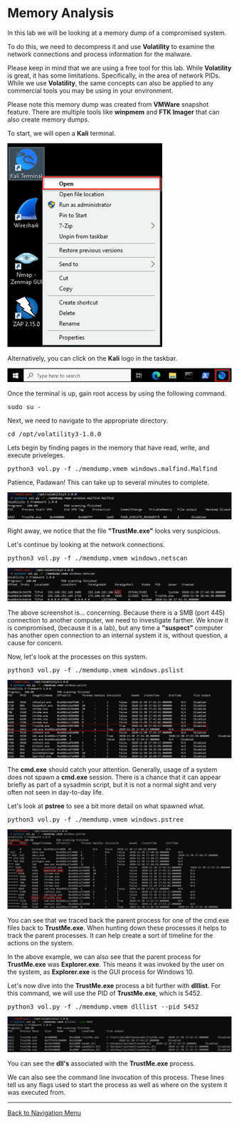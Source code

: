 
# Memory Analysis

In this lab we will be looking at a memory dump of a compromised system.  

To do this, we need to decompress it and use **Volatility** to examine the network connections and process information for the malware.  

Please keep in mind that we are using a free tool for this lab.  While **Volatility** is great, it has some limitations.  Specifically, in the area of network PIDs.  While we use **Volatility**, the same concepts can also be applied to any commercial tools you may be using in your environment.

Please note this memory dump was created from **VMWare** snapshot feature. There are multiple tools like **winpmem** and **FTK Imager** that can also create memory dumps.

To start, we will open a **Kali** terminal. 

![](attachments/OpeningKaliInstance.png)

Alternatively, you can click on the **Kali** logo in the taskbar.

![](attachments/TaskbarKaliIcon.png)

Once the terminal is up, gain root access by using the following command.

<pre>sudo su - </pre>

Next, we need to navigate to the appropriate directory. 

<pre>cd /opt/volatility3-1.0.0</pre>

Lets begin by finding pages in the memory that have read, write, and execute priveleges.

<pre>python3 vol.py -f ./memdump.vmem windows.malfind.Malfind</pre>

Patience, Padawan! This can take up to several minutes to complete.

![](attachments/MemAnalysis_Malfind.png)

Right away, we notice that the file **"TrustMe.exe"** looks very suspicious.

Let's continue by looking at the network connections.

<pre>python3 vol.py -f ./memdump.vmem windows.netscan</pre>

![](attachments/MemAnalysis_Netscan.png)

The above screenshot is... concerning. Because there is a SMB (port 445) connection to another computer, we need to investigate farther.  We know it is compromised, (because it is a lab), but any time a **"suspect"** computer has another open connection to an internal system it is, without question, a cause for concern.

Now, let's look at the processes on this system.

<pre>python3 vol.py -f ./memdump.vmem windows.pslist</pre>

![](attachments/MemAnalysis_plist.png)

The **cmd.exe** should catch your attention. Generally, usage of a system does not spawn a **cmd.exe** session. There is a chance that it can appear briefly as part of a sysadmin script, but it is not a normal sight and very often not seen in day-to-day life.  

Let's look at **pstree** to see a bit more detail on what spawned what.

<pre>python3 vol.py -f ./memdump.vmem windows.pstree</pre>

![](attachments/MemAnalysis_pstree.png)

You can see that we traced back the parent process for one of the cmd.exe files back to **TrustMe.exe**. When hunting down these processes it helps to track the parent processes. It can help create a sort of timeline for the actions on the system.

In the above example, we can also see that the parent process for **TrustMe.exe** was **Explorer.exe**. This means it was invoked by the user on the system, as **Explorer.exe** is the GUI process for Windows 10.

Let's now dive into the **TrustMe.exe** process a bit further with **dlllist**. For this command, we will use the PID of **TrustMe.exe**, which is 5452.

<pre>python3 vol.py -f ./memdump.vmem dlllist --pid 5452</pre>

![](attachments/MemAnalysis_dlllist.png)

You can see the **dll's** associated with the **TrustMe.exe** process.

We can also see the command line invocation of this process. These lines tell us any flags used to start the process as well as where on the system it was executed from.  

***

[Back to Navigation Menu](/IntroClassFiles/navigation.md)